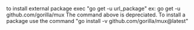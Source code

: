 to install external package exec "go get -u url_package" ex: go get -u github.com/gorilla/mux
The command above is depreciated. To install a package use the command  "go install -v github.com/gorilla/mux@latest"